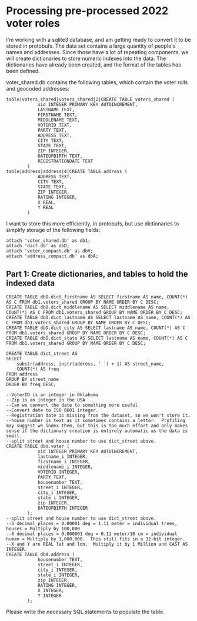 # Processing pre-processed 2022 voter roles
I'm working with a sqlite3 database, and am getting ready to convert it to be stored in protobufs.  The data set contains a large quantity of people's names and addresses.  Since those have a lot of repeating components, we will create dictionaries to store numeric indexes into the data.  The dictionaries have already been created, and the format of the tables has been defined.

voter_shared.db contains the following tables, which contain the voter rolls and geocoded addresses:
```
table|voters_shared|voters_shared|2|CREATE TABLE voters_shared (
            xid INTEGER PRIMARY KEY AUTOINCREMENT,
            LASTNAME TEXT,
            FIRSTNAME TEXT,
            MIDDLENAME TEXT,
            VOTERID TEXT,
            PARTY TEXT,
            ADDRESS TEXT,
            CITY TEXT,
            STATE TEXT,
            ZIP INTEGER,
            DATEOFBIRTH TEXT,
            REGISTRATIONDATE TEXT
        )
table|address|address|4|CREATE TABLE address (
            ADDRESS TEXT,
            CITY TEXT,
            STATE TEXT,
            ZIP INTEGER,
            RATING INTEGER,
            X REAL,
            Y REAL
        )
```
I want to store this more efficiently, in protobufs, but use dictionaries to simplify storage of the following fields:
```sqlite3
attach 'voter_shared.db' as db1;
attach 'dict.db' as dbD;
attach 'voter_compact.db' as dbV;
attach 'address_compact.db' as dbA;
```
## Part 1: Create dictionaries, and tables to hold the indexed data
```sqlite3
CREATE TABLE dbD.dict_firstname AS SELECT firstname AS name, COUNT(*) AS C FROM db1.voters_shared GROUP BY NAME ORDER BY C DESC;
CREATE TABLE dbD.dict_middlename AS SELECT middlename AS name, COUNT(*) AS C FROM db1.voters_shared GROUP BY NAME ORDER BY C DESC;
CREATE TABLE dbD.dict_lastname AS SELECT lastname AS name, COUNT(*) AS C FROM db1.voters_shared GROUP BY NAME ORDER BY C DESC;
CREATE TABLE dbD.dict_city AS SELECT lastname AS name, COUNT(*) AS C FROM db1.voters_shared GROUP BY NAME ORDER BY C DESC;
CREATE TABLE dbD.dict_state AS SELECT lastname AS name, COUNT(*) AS C FROM db1.voters_shared GROUP BY NAME ORDER BY C DESC;

CREATE TABLE dict_street AS
SELECT 
    substr(address, instr(address, ' ') + 1) AS street_name,
    COUNT(*) AS freq
FROM address
GROUP BY street_name
ORDER BY freq DESC;

--VoterID is an integer in Oklahoma
--Zip is an integer in the USA
--Can we convert the date to something more useful
--Convert date to ISO 8601 integer.
--Registration date is missing from the dataset, so we won't store it.
--house number is text as it sometimes contains a letter.  Profiling may suggest we index them, but this is too much effort and only makes sense if the dictionary creation is entirely automatic as the data is small.
--split street and house number to use dict_street above.
CREATE TABLE dbV.voter (
            xid INTEGER PRIMARY KEY AUTOINCREMENT,
            lastname_i INTEGER,
            firstname_i INTEGER,
            middlename_i INTEGER,
            VOTERID INTEGER,
            PARTY TEXT,
            housenumber TEXT,
            street_i INTEGER,
            city_i INTEGER,
            state_i INTEGER,
            zip INTEGER,
            DATEOFBIRTH INTEGER
        );
--split street and house number to use dict_street above.
--5 decimal places = 0.00001 deg = 1.11 meter = individual trees, houses = Multiply by 100,000
--6 decimal places = 0.000001 deg = 0.11 meter/10 cm = individual human = Multiply by 1,000,000.  This still fits in a 32-bit integer.
--X and Y are REAL lat and lon.  Multiply it by 1 Million and CAST AS INTEGER.
CREATE TABLE dbA.address (
            housenumber TEXT,
            street_i INTEGER,
            city_i INTEGER,
            state_i INTEGER,
            zip INTEGER,
            RATING INTEGER,
            X INTEGER,
            Y INTEGER
        );
```
Please write the necessary SQL statements to populate the table.
